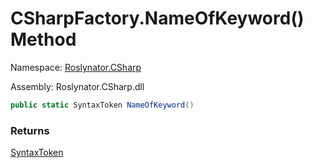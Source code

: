 # CSharpFactory\.NameOfKeyword\(\) Method

Namespace: [Roslynator.CSharp](../../README.md)

Assembly: Roslynator\.CSharp\.dll

```csharp
public static SyntaxToken NameOfKeyword()
```

### Returns

[SyntaxToken](https://docs.microsoft.com/en-us/dotnet/api/microsoft.codeanalysis.syntaxtoken)

